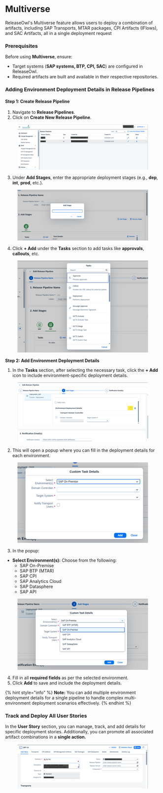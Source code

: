 # Multiverse

ReleaseOwl's Multiverse feature allows users to deploy a combination of artifacts, including SAP Transports, MTAR packages, CPI Artifacts (IFlows), and SAC Artifacts, all in a single deployment request

### **Prerequisites**

Before using **Multiverse**, ensure:

* Target systems (**SAP systems, BTP, CPI, SAC**) are configured in ReleaseOwl.
* Required artifacts are built and available in their respective repositories.

### **Adding Environment Deployment Details in Release Pipelines**

#### **Step 1: Create Release Pipeline**

1. Navigate to **Release Pipelines**.
2. Click on **Create New Release Pipeline**.

<figure><img src="../.gitbook/assets/image (1).png" alt=""><figcaption></figcaption></figure>

3. Under **Add Stages**, enter the appropriate deployment stages (e.g., **dep**, **int**, **prod**, etc.).

<figure><img src="../.gitbook/assets/image (2).png" alt=""><figcaption></figcaption></figure>

4. Click **+ Add** under the **Tasks** section to add tasks like **approvals**, **callouts**, etc.

<figure><img src="../.gitbook/assets/image (3).png" alt=""><figcaption></figcaption></figure>

**Step 2: Add Environment Deployment Details**

1. In the **Tasks** section, after selecting the necessary task, click the **+ Add** icon to include environment-specific deployment details.

<figure><img src="../.gitbook/assets/image (4).png" alt=""><figcaption></figcaption></figure>

2. This will open a popup where you can fill in the deployment details for each environment.

<figure><img src="../.gitbook/assets/image (5).png" alt=""><figcaption></figcaption></figure>

3. In the popup:

* **Select Environment(s):** Choose from the following:
  * SAP On-Premise
  * SAP BTP (MTAR)
  * SAP CPI
  * SAP Analytics Cloud
  * SAP Datasphere
  * SAP API

<figure><img src="../.gitbook/assets/image (6).png" alt=""><figcaption></figcaption></figure>

4. Fill in all **required fields** as per the selected environment.
5. Click **Add** to save and include the deployment details.

{% hint style="info" %}
**Note:** You can add multiple environment deployment details for a single pipeline to handle complex multi-environment deployment scenarios effectively.
{% endhint %}

### **Track and Deploy All User Stories**

In the **User Story** section, you can manage, track, and add details for specific deployment stories. Additionally, you can promote all associated artifact combinations in a **single action.**

<figure><img src="../.gitbook/assets/image (7).png" alt=""><figcaption></figcaption></figure>

